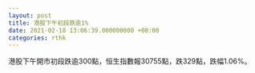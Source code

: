 ```yaml
---
layout: post
title: 港股下午初段跌逾1%
date: 2021-02-18 13:06:39.000000000 +08:00
categories: rthk
---
```


港股下午開市初段跌逾300點，恒生指數報30755點，跌329點，跌幅1.06%。
